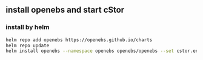 ## install openebs and start cStor
### install by helm
```bash
helm repo add openebs https://openebs.github.io/charts
helm repo update
helm install openebs --namespace openebs openebs/openebs --set cstor.enabled=true --create-namespace
```
